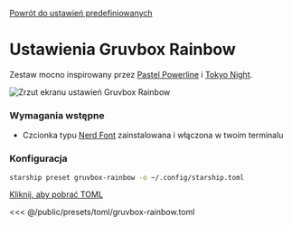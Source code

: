 [Powrót do ustawień predefiniowanych](./#gruvbox-rainbow)

# Ustawienia Gruvbox Rainbow

Zestaw mocno inspirowany przez [Pastel Powerline](./pastel-powerline.md) i [Tokyo Night](./tokyo-night.md).

![Zrzut ekranu ustawień Gruvbox Rainbow](/presets/img/gruvbox-rainbow.png)

### Wymagania wstępne

- Czcionka typu [Nerd Font](https://www.nerdfonts.com/) zainstalowana i włączona w twoim terminalu

### Konfiguracja

```sh
starship preset gruvbox-rainbow -o ~/.config/starship.toml
```

[Kliknij, aby pobrać TOML](/presets/toml/gruvbox-rainbow.toml)

<<< @/public/presets/toml/gruvbox-rainbow.toml
